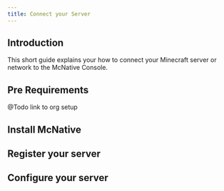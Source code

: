 ```yaml
---
title: Connect your Server
---
```


## Introduction

This short guide explains your how to connect your Minecraft server or network to the McNative Console.

## Pre Requirements

@Todo link to org setup

## Install McNative 



## Register your server 



## Configure your server


